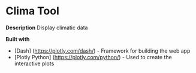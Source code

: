 # Clima Tool

**Description**
Display climatic data

**Built with**
* [Dash] (https://plotly.com/dash/) - Framework for building the web app
* [Plotly Python] (https://plotly.com/python/) - Used to create the interactive plots 
